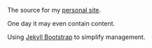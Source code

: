 The source for my [personal site](http://jquintus.github.io).

One day it may even contain content.

Using [Jekyll Bootstrap](https://github.com/plusjade/jekyll-bootstrap/) to simplify management.